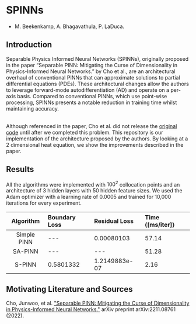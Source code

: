 # SPINNs
- M. Beekenkamp, A. Bhagavathula, P. LaDuca.

## Introduction
Separable Physics Informed Neural Networks (SPINNs), originally proposed in the paper “Separable PINN: Mitigating the Curse of Dimensionality in Physics-Informed Neural Networks.” by Cho et al., are an architectural overhaul of conventional PINNs that can approximate solutions to partial differential equations (PDEs). These architectural changes allow the authors to leverage forward-mode autodifferentiation (AD) and operate on a per-axis basis. Compared to conventional PINNs, which use point-wise processing, SPINNs presents a notable reduction in training time whilst maintaining accuracy.<br><br>

Although referenced in the paper, Cho et al. did not release the [original code](https://github.com/stnamjef/SPINN) until after we completed this problem. This repository is our implementation of the architecture proposed by the authors. By looking at a 2 dimensional heat equation, we show the improvements described in the paper.

## Results
All the algorithms were implemented with $100^2$ collocation points and an architecture of 3 hidden layers with 50 hidden feature sizes. We used the Adam optimizer with a learning rate of 0.0005 and trained for 10,000 iterations for every experiment.

|Algorithm|Boundary Loss|Residual Loss|Time {[ms/iter]}|
|:-:|:-|:-|:-| 
|Simple PINN|---|0.00080103|57.14|
|SA-PINN|---|---|51.28|
|S-PINN|0.5801332|1.2149883e-07|2.16|

## Motivating Literature and Sources
Cho, Junwoo, et al. ["Separable PINN: Mitigating the Curse of Dimensionality in Physics-Informed Neural Networks."](https://arxiv.org/abs/2211.08761) arXiv preprint arXiv:2211.08761 (2022).

